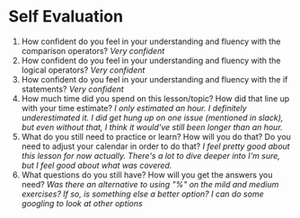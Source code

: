 # Self Evaluation

1. How confident do you feel in your understanding and fluency with the comparison operators?
_Very confident_
1. How confident do you feel in your understanding and fluency with the logical operators?
_Very confident_
1. How confident do you feel in your understanding and fluency with the if statements?
_Very confident_
1. How much time did you spend on this lesson/topic? How did that line up with your time estimate?
_I only estimated an hour. I definitely underestimated it. I did get hung up on one issue (mentioned in slack), but even without that, I think it would've still been longer than an hour._
1. What do you still need to practice or learn? How will you do that? Do you need to adjust your calendar in order to do that?
_I feel pretty good about this lesson for now actually. There's a lot to dive deeper into I'm sure, but I feel good about what was covered._
1. What questions do you still have? How will you get the answers you need?
_Was there an alternative to using "%" on the mild and medium exercises? If so, is something else a better option? I can do some googling to look at other options_
